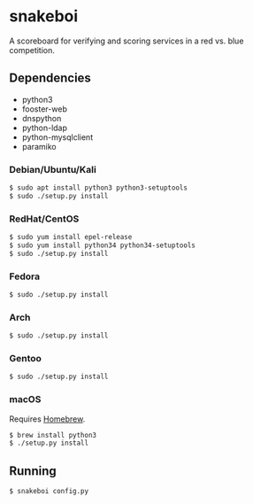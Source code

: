 snakeboi
========

A scoreboard for verifying and scoring services in a red vs. blue competition.


## Dependencies

* python3
* fooster-web
* dnspython
* python-ldap
* python-mysqlclient
* paramiko


### Debian/Ubuntu/Kali

```sh
$ sudo apt install python3 python3-setuptools
$ sudo ./setup.py install
```


### RedHat/CentOS

```sh
$ sudo yum install epel-release
$ sudo yum install python34 python34-setuptools
$ sudo ./setup.py install
```


### Fedora

```sh
$ sudo ./setup.py install
```


### Arch

```sh
$ sudo ./setup.py install
```


### Gentoo

```sh
$ sudo ./setup.py install
```


### macOS

Requires [Homebrew](https://brew.sh/).

```sh
$ brew install python3
$ ./setup.py install
```


## Running

```sh
$ snakeboi config.py
```
